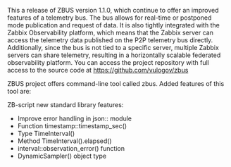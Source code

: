 This a release of ZBUS version 1.1.0, which continue to offer an improved features of a telemetry bus. The bus allows for real-time or postponed mode publication and request of data. It is also tightly integrated with the Zabbix Observability platform, which means that the Zabbix server can access the telemetry data published on the P2P telemetry bus directly. Additionally, since the bus is not tied to a specific server, multiple Zabbix servers can share telemetry, resulting in a horizontally scalable federated observability platform. You can access the project repository with full access to the source code at https://github.com/vulogov/zbus

ZBUS project offers command-line tool called zbus. Added features of this tool are:


ZB-script new standard library features:

* Improve error handling in json:: module
* Function timestamp::timestamp_sec()
* Type TimeInterval()
* Method TimeInterval().elapsed()
* interval::observation_error() function
* DynamicSampler() object type
